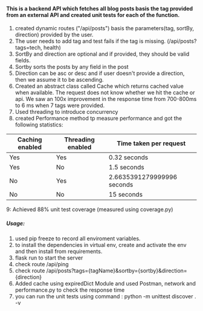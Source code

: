 
#### This is a backend API which fetches all blog posts basis the tag provided from an external API and created unit tests for each of the function.

1. created dynamic routes ("/api/posts") basis the parameters(tag, sortBy, direction) provided by the user.
2. The user needs to add tag and test fails if the tag is missing. (/api/posts?tags=tech, health)
3. SortBy and direction are optional and if provided, they should be valid fields.
4. Sortby sorts the posts by any field in the post
5. Direction can be asc or desc and if user doesn't provide a direction, then we assume it to be ascending.
6. Created an abstract class called Cache which returns cached value when available. The request does not know whether we hit the cache or api. We saw an 100x improvement in the response time from 700-800ms to 6 ms when 7 tags were provided.
7. Used threading to introduce concurrency
8. created Performance method tp measure performance and got the following statistics:



|Caching enabled|Threading enabled|Time taken per request|
|---|----|----|
|       Yes       |         Yes       | 0.32 seconds                |
|       Yes       |         No        | 1.5 seconds                 |
|       No        |         Yes       | 2.6635391279999996 seconds  |
|       No        |         No        | 15 seconds                  |

9: Achieved 88% unit test coverage (measured using coverage.py)


##### Usage:
1. used pip freeze to record all enviroment variables.
2. to install the dependencies in virtual env, create and activate the env and then install from requirements.
3. flask run to start the server
4. check route /api/ping
5. check route /api/posts?tags={tagName}&sortby={sortby}&direction={direction}
6. Added cache using expiredDict Module and used Postman, network and performance.py to check the response time
7. you can run the unit tests using command : python -m unittest discover . -v
